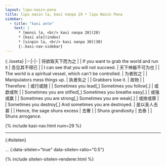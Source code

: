 ```yaml
---
layout: lipu-nasin-pona
title: lipu nasin la, kasi nanpa 29 • lipu Nasin Pona
sidebar:
  - title: "kasi ante"
    text: |
      * [monsi la, <br/> kasi nanpa 28](28)
      * [kasi ale](index)
      * [sinpin la, <br/> kasi nanpa 30](30)
      {:.kasi-nav-sidebar}
---
```


{:.loseta}
|:-:|-|-
| 将欲取天下而为之       |  | If you want to grab the world and run it
| 吾见其不得已           |  | I can see that you will not succeed.
| 天下神器<wbr/>不可为也 |  | The world is a spiritual vessel, which can't be controlled.
| 为者败之               |  | Manipulators mess things up.
| 执者失之               |  | Grabbers lose it.
| 故物                   |  | Therefore:
| 或行或随               |  | Sometimes you lead[,] Sometimes you follow[.]
| 或歔或吹               |  | Sometimes you are stifled[,] Sometimes you breathe easy[.]
| 或强或羸               |  | Sometimes you are strong[,] Sometimes you are weak[.]
| 或挫或隳               |  | Sometimes you destroy[,] And sometimes you are destroyed.
| 是以圣人去甚           |  | Hence, the sage shuns excess
| 去奢                   |  | Shuns grandiosity
| 去泰                   |  | Shuns arrogance.

{% include kasi-nav.html num=29 %}

-------
{:#sitelen}

...
{:data-sitelen="true" data-sitelen-ratio="0.5"}

{% include sitelen-sitelen-renderer.html %}
